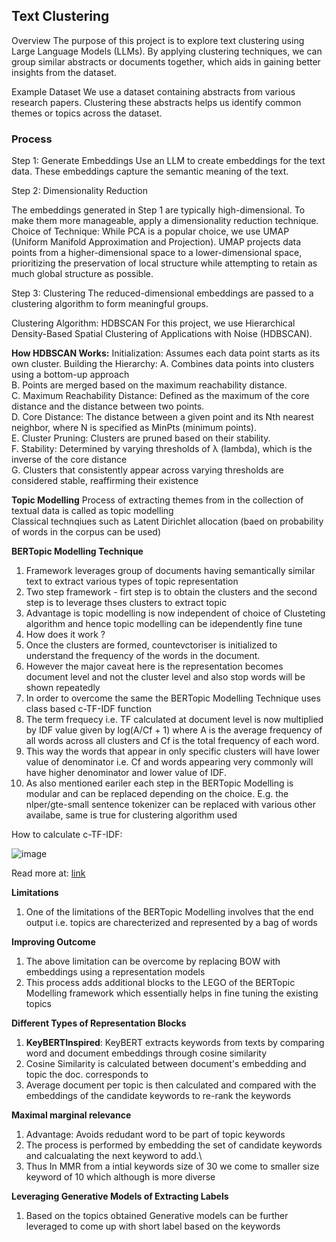 ## Text Clustering

Overview
The purpose of this project is to explore text clustering using Large Language Models (LLMs). By applying clustering techniques, we can group similar abstracts or documents together, which aids in gaining better insights from the dataset.

Example Dataset
We use a dataset containing abstracts from various research papers. Clustering these abstracts helps us identify common themes or topics across the dataset.

### Process

Step 1: Generate Embeddings
Use an LLM to create embeddings for the text data. These embeddings capture the semantic meaning of the text.

Step 2: Dimensionality Reduction

The embeddings generated in Step 1 are typically high-dimensional. To make them more manageable, apply a dimensionality reduction technique.
Choice of Technique: While PCA is a popular choice, we use UMAP (Uniform Manifold Approximation and Projection). UMAP projects data points from a higher-dimensional space to a lower-dimensional space, prioritizing the preservation of local structure while attempting to retain as much global structure as possible.

Step 3: Clustering
The reduced-dimensional embeddings are passed to a clustering algorithm to form meaningful groups.

Clustering Algorithm: HDBSCAN
For this project, we use Hierarchical Density-Based Spatial Clustering of Applications with Noise (HDBSCAN).

**How HDBSCAN Works:**
Initialization:
Assumes each data point starts as its own cluster.
Building the Hierarchy:
A. Combines data points into clusters using a bottom-up approach </br>
B. Points are merged based on the maximum reachability distance. </br>
C. Maximum Reachability Distance: Defined as the maximum of the core distance and the distance between two points. </br>
D. Core Distance: The distance between a given point and its Nth nearest neighbor, where N is specified as MinPts (minimum points). </br>
E. Cluster Pruning: Clusters are pruned based on their stability. </br>
F. Stability: Determined by varying thresholds of λ (lambda), which is the inverse of the core distance </br>
G. Clusters that consistently appear across varying thresholds are considered stable, reaffirming their existence </br>

**Topic Modelling**
Process of extracting themes from in the collection of textual data is called as topic modelling <br>
Classical technqiues such as Latent Dirichlet allocation (baed on probability of words in the corpus can be used) </br>

**BERTopic Modelling Technique**
1. Framework leverages group of documents having semantically similar text to extract various types of topic representation </br>
2. Two step framework - firt step is to obtain the clusters and the second step is to leverage thses clusters to extract topic </br>
3. Advantage is topic modelling is now independent of choice of Clusteting algorithm and hence topic modelling can be idependently fine tune </br>
4. How does it work ? </br>
5. Once the clusters are formed, countevctoriser is initialized to understand the frequency of the words in the document.</br>
6. However the major caveat here is the representation becomes document level and not the cluster level and also stop words will be shown repeatedly </br>
7. In order to overcome the same the BERTopic Modelling Technique uses class based c-TF-IDF function </br>
8. The term frequecy i.e. TF calculated at document level is now multiplied by IDF value given by log(A/Cf + 1) where A is the average frequency of all words across all clusters
   and Cf is the total frequency of each word. </br>
9. This way the words that appear in only specific clusters will have lower value of denominator i.e. Cf and words appearing very commonly will have higher denominator and lower      value of IDF.
10. As also mentioned eariler each step in the BERTopic Modelling is modular and can be replaced depending on the choice. E.g. the nlper/gte-small sentence tokenizer can be replaced with various other availabe, same is true for clustering algorithm used </br>

How to calculate c-TF-IDF:

![image](https://github.com/user-attachments/assets/fdd859f5-3810-4ae6-b126-8a18b1622f07)

Read more at: [link](https://maartengr.github.io/BERTopic/getting_started/ctfidf/ctfidf.html)

**Limitations**
1. One of the limitations of the BERTopic Modelling involves that the end output i.e. topics are charecterized and represented by a bag of words </br>

**Improving Outcome**
1. The above limitation can be overcome by replacing BOW with embeddings using a representation models </br>
2. This process adds additional blocks to the LEGO of the BERTopic Modelling framework which essentially helps in fine tuning the existing topics

**Different Types of Representation Blocks**
1. **KeyBERTInspired**: KeyBERT extracts keywords from texts by comparing word and document embeddings through cosine similarity
2. Cosine Similarity is calculated between document's embedding and topic the doc. corresponds to
3. Average document per topic is then calculated and compared with the embeddings of the candidate keywords to re-rank the keywords

**Maximal marginal relevance**
1. Advantage: Avoids redudant word to be part of topic keywords
2. The process is performed by embedding the set of candidate keywords and calcualating the next keyword to add.\
3. Thus In MMR from a intial keywords size of 30 we come to smaller size keyword of 10 which although is more diverse

**Leveraging Generative Models of Extracting Labels**
1. Based on the topics obtained Generative models can be further leveraged to come up with short label based on the keywords


